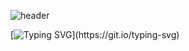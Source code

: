 ![header](https://capsule-render.vercel.app/api?type=waving&color=0:5f2c82,100:49a09d&height=100&animation=twinkling&section=header)

[![Typing SVG](https://readme-typing-svg.demolab.com?font=Alkatra&weight=500&size=45&duration=4000&pause=3&color=49a09d&center=true&vCenter=true&multiline=true&repeat=true&width=1000&height=100&lines=CBKorea's+GitHub!)](https://git.io/typing-svg)

